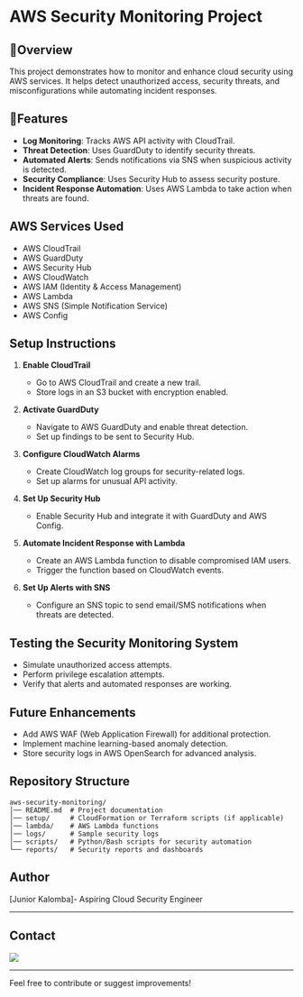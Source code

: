 # AWS Security Monitoring Project

## 🎯Overview
This project demonstrates how to monitor and enhance cloud security using AWS services. It helps detect unauthorized access, security threats, and misconfigurations while automating incident responses.

## 📜Features
- **Log Monitoring**: Tracks AWS API activity with CloudTrail.
- **Threat Detection**: Uses GuardDuty to identify security threats.
- **Automated Alerts**: Sends notifications via SNS when suspicious activity is detected.
- **Security Compliance**: Uses Security Hub to assess security posture.
- **Incident Response Automation**: Uses AWS Lambda to take action when threats are found.

## AWS Services Used
- AWS CloudTrail
- AWS GuardDuty
- AWS Security Hub
- AWS CloudWatch
- AWS IAM (Identity & Access Management)
- AWS Lambda
- AWS SNS (Simple Notification Service)
- AWS Config

## Setup Instructions
1. **Enable CloudTrail**
   - Go to AWS CloudTrail and create a new trail.
   - Store logs in an S3 bucket with encryption enabled.

2. **Activate GuardDuty**
   - Navigate to AWS GuardDuty and enable threat detection.
   - Set up findings to be sent to Security Hub.

3. **Configure CloudWatch Alarms**
   - Create CloudWatch log groups for security-related logs.
   - Set up alarms for unusual API activity.

4. **Set Up Security Hub**
   - Enable Security Hub and integrate it with GuardDuty and AWS Config.

5. **Automate Incident Response with Lambda**
   - Create an AWS Lambda function to disable compromised IAM users.
   - Trigger the function based on CloudWatch events.

6. **Set Up Alerts with SNS**
   - Configure an SNS topic to send email/SMS notifications when threats are detected.

## Testing the Security Monitoring System
- Simulate unauthorized access attempts.
- Perform privilege escalation attempts.
- Verify that alerts and automated responses are working.

## Future Enhancements
- Add AWS WAF (Web Application Firewall) for additional protection.
- Implement machine learning-based anomaly detection.
- Store security logs in AWS OpenSearch for advanced analysis.

## Repository Structure
```
aws-security-monitoring/
│── README.md  # Project documentation
│── setup/     # CloudFormation or Terraform scripts (if applicable)
│── lambda/    # AWS Lambda functions
│── logs/      # Sample security logs
│── scripts/   # Python/Bash scripts for security automation
└── reports/   # Security reports and dashboards
```

## Author
[Junior Kalomba]- Aspiring Cloud Security Engineer

---

## Contact
<a href="https://www.linkedin.com/in/junior-kalomba-10002a18a/"><img src="https://img.shields.io/badge/-LinkedIn-0072b1?&style=for-the-badge&logo=linkedin&logoColor=white" /></a>

---
Feel free to contribute or suggest improvements!
